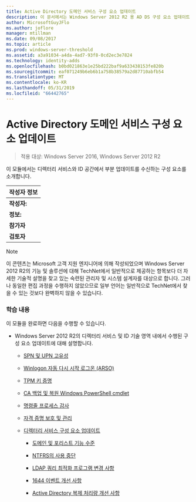 ```yaml
---
title: Active Directory 도메인 서비스 구성 요소 업데이트
description: 이 문서에서는 Windows Server 2012 R2 용 AD DS 구성 요소 업데이트 설명
author: MicrosoftGuyJFlo
ms.author: joflore
manager: mtillman
ms.date: 09/08/2017
ms.topic: article
ms.prod: windows-server-threshold
ms.assetid: a3a91034-a4da-4ad7-93f8-0cd2ec3e7824
ms.technology: identity-adds
ms.openlocfilehash: b0bd021863e1e25bd222baf9a633438153fe820b
ms.sourcegitcommit: eaf071249b6eb6b1a758b38579a2d87710abfb54
ms.translationtype: MT
ms.contentlocale: ko-KR
ms.lasthandoff: 05/31/2019
ms.locfileid: "66442765"
---
```

# <a name="active-directory-domain-services-component-updates"></a>Active Directory 도메인 서비스 구성 요소 업데이트

>적용 대상: Windows Server 2016, Windows Server 2012 R2

이 모듈에서는 디렉터리 서비스와 ID 공간에서 부분 업데이트를 수신하는 구성 요소를 소개합니다.  


| 작성자 정보 |
|------------------|
|   **작성자:**    |
|     **정보:**     |
| **참가자** |
|  **검토자**   |

> [!NOTE]  
> 이 콘텐츠는 Microsoft 고객 지원 엔지니어에 의해 작성되었으며 Windows Server 2012 R2의 기능 및 솔루션에 대해 TechNet에서 일반적으로 제공하는 항목보다 더 자세한 기술적 설명을 찾고 있는 숙련된 관리자 및 시스템 설계자를 대상으로 합니다. 그러나 동일한 편집 과정을 수행하지 않았으므로 일부 언어는 일반적으로 TechNet에서 찾을 수 있는 것보다 완벽하지 않을 수 있습니다.  

### <a name="what-you-will-learn"></a>학습 내용  
이 모듈을 완료하면 다음을 수행할 수 있습니다.  

-   Windows Server 2012 R2의 디렉터리 서비스 및 ID 기술 영역 내에서 수행된 구성 요소 업데이트에 대해 설명합니다.  

    -   [SPN 및 UPN 고유성](../../../ad-ds/manage/component-updates/SPN-and-UPN-uniqueness.md)  

    -   [Winlogon 자동 다시 시작 로그온 &#40;ARSO&#41;](../../../ad-ds/manage/component-updates/Winlogon-Automatic-Restart-Sign-On--ARSO-.md)  

    -   [TPM 키 증명](../../../ad-ds/manage/component-updates/TPM-Key-Attestation.md)  

    -   [CA 백업 및 복원 Windows PowerShell cmdlet](../../../ad-ds/manage/component-updates/CA-Backup-and-Restore-Windows-PowerShell-cmdlets.md)  

    -   [명령줄 프로세스 감사](../../../ad-ds/manage/component-updates/Command-line-process-auditing.md)  

    -   [자격 증명 보호 및 관리](https://technet.microsoft.com/library/dn408190.aspx)  

    -   [디렉터리 서비스 구성 요소 업데이트](../../../ad-ds/manage/component-updates/Directory-Services-component-updates.md)  

        -   [도메인 및 포리스트 기능 수준](../../../ad-ds/manage/component-updates/../../../ad-ds/manage/component-updates/Directory-Services-component-updates.md#BKMK_FL)  

        -   [NTFRS의 사용 중단](../../../ad-ds/manage/component-updates/Directory-Services-component-updates.md#BKMK_NTFRS)  

        -   [LDAP 쿼리 최적화 프로그램 변경 사항](../../../ad-ds/manage/component-updates/../../../ad-ds/manage/component-updates/Directory-Services-component-updates.md#BKMK_LDAPQuery)  

        -   [1644 이벤트 개선 사항](../../../ad-ds/manage/component-updates/Directory-Services-component-updates.md#BKMK_1644)  

        -   [Active Directory 복제 처리량 개선 사항](../../../ad-ds/manage/component-updates/../../../ad-ds/manage/component-updates/Directory-Services-component-updates.md#BKMK_ADRepl)  



